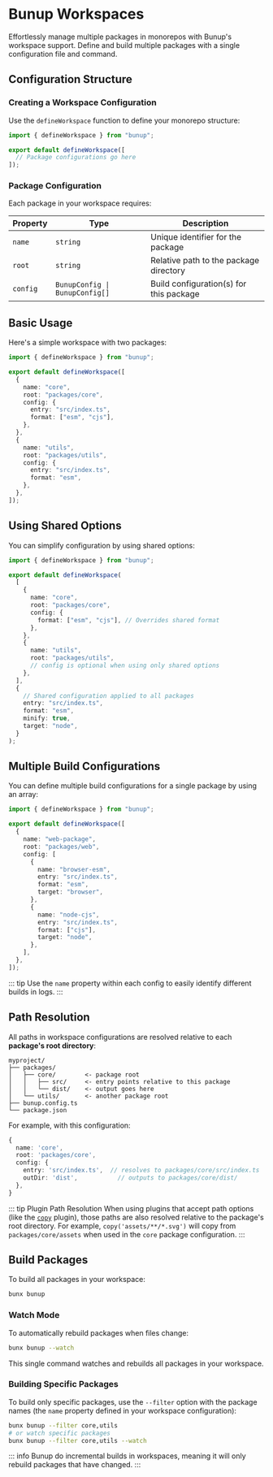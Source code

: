 # Bunup Workspaces

Effortlessly manage multiple packages in monorepos with Bunup's workspace support. Define and build multiple packages with a single configuration file and command.

## Configuration Structure

### Creating a Workspace Configuration

Use the `defineWorkspace` function to define your monorepo structure:

```typescript [bunup.config.ts]
import { defineWorkspace } from "bunup";

export default defineWorkspace([
  // Package configurations go here
]);
```

### Package Configuration

Each package in your workspace requires:

| Property | Type | Description |
|----------|------|-------------|
| `name` | `string` | Unique identifier for the package |
| `root` | `string` | Relative path to the package directory |
| `config` | `BunupConfig \| BunupConfig[]` | Build configuration(s) for this package |

## Basic Usage

Here's a simple workspace with two packages:

```typescript [bunup.config.ts]
import { defineWorkspace } from "bunup";

export default defineWorkspace([
  {
    name: "core",
    root: "packages/core",
    config: {
      entry: "src/index.ts",
      format: ["esm", "cjs"],
    },
  },
  {
    name: "utils",
    root: "packages/utils",
    config: {
      entry: "src/index.ts",
      format: "esm",
    },
  },
]);
```

## Using Shared Options

You can simplify configuration by using shared options:

```typescript [bunup.config.ts]
import { defineWorkspace } from "bunup";

export default defineWorkspace(
  [
    {
      name: "core",
      root: "packages/core",
      config: {
        format: ["esm", "cjs"], // Overrides shared format
      },
    },
    {
      name: "utils",
      root: "packages/utils",
      // config is optional when using only shared options
    },
  ],
  {
    // Shared configuration applied to all packages
    entry: "src/index.ts",
    format: "esm",
    minify: true,
    target: "node",
  }
);
```

## Multiple Build Configurations

You can define multiple build configurations for a single package by using an array:

```typescript [bunup.config.ts]
import { defineWorkspace } from "bunup";

export default defineWorkspace([
  {
    name: "web-package",
    root: "packages/web",
    config: [
      {
        name: "browser-esm",
        entry: "src/index.ts",
        format: "esm",
        target: "browser",
      },
      {
        name: "node-cjs",
        entry: "src/index.ts",
        format: ["cjs"],
        target: "node",
      },
    ],
  },
]);
```

::: tip
Use the `name` property within each config to easily identify different builds in logs.
:::

## Path Resolution

All paths in workspace configurations are resolved relative to each **package's root directory**:

```
myproject/
├── packages/
│   ├── core/        <- package root
│   │   ├── src/     <- entry points relative to this package
│   │   └── dist/    <- output goes here
│   └── utils/       <- another package root
├── bunup.config.ts
└── package.json
```

For example, with this configuration:

```typescript
{
  name: 'core',
  root: 'packages/core',
  config: {
    entry: 'src/index.ts',  // resolves to packages/core/src/index.ts
    outDir: 'dist',           // outputs to packages/core/dist/
  },
}
```

::: tip Plugin Path Resolution
When using plugins that accept path options (like the [`copy`](/docs/plugins/copy) plugin), those paths are also resolved relative to the package's root directory. For example, `copy('assets/**/*.svg')` will copy from `packages/core/assets` when used in the `core` package configuration.
:::

## Build Packages

To build all packages in your workspace:

```sh
bunx bunup
```

### Watch Mode

To automatically rebuild packages when files change:

```sh
bunx bunup --watch
```

This single command watches and rebuilds all packages in your workspace.

### Building Specific Packages

To build only specific packages, use the `--filter` option with the package names (the `name` property defined in your workspace configuration):

```sh
bunx bunup --filter core,utils
# or watch specific packages
bunx bunup --filter core,utils --watch
```

::: info
Bunup do incremental builds in workspaces, meaning it will only rebuild packages that have changed.
:::
